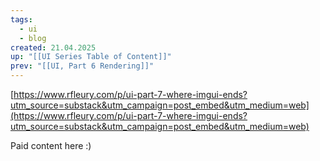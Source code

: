```yaml
---
tags:
  - ui
  - blog
created: 21.04.2025
up: "[[UI Series Table of Content]]"
prev: "[[UI, Part 6 Rendering]]"
---
```

[https://www.rfleury.com/p/ui-part-7-where-imgui-ends?utm_source=substack&utm_campaign=post_embed&utm_medium=web](https://www.rfleury.com/p/ui-part-7-where-imgui-ends?utm_source=substack&utm_campaign=post_embed&utm_medium=web)

Paid content here :)